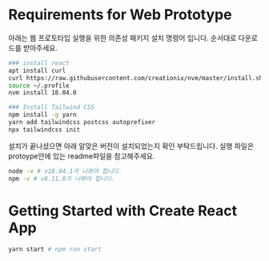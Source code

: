 # Requirements for Web Prototype

아래는 웹 프로토타입 실행을 위한 의존성 패키지 설치 명령어 입니다. 
순서대로 다운로드를 받아주세요.
```bash
### install react
apt install curl 
curl https://raw.githubusercontent.com/creationix/nvm/master/install.sh | bash 
source ~/.profile
nvm install 18.04.0

### Install Tailwind CSS
npm install -g yarn
yarn add tailwindcss postcss autoprefixer 
npx tailwindcss init
```

설치가 끝나셨으면 아래 알맞은 버전이 설치되었는지 확인 부탁드립니다. 
실행 파일은 protoype안에 있는 readme파일을 참고해주세요.
```bash
node -v # v18.04.1가 나와야 합니다. 
npm -v # v8.11.0가 나와야 합니다. 
```

# Getting Started with Create React App

```bash
yarn start # npm run start
```